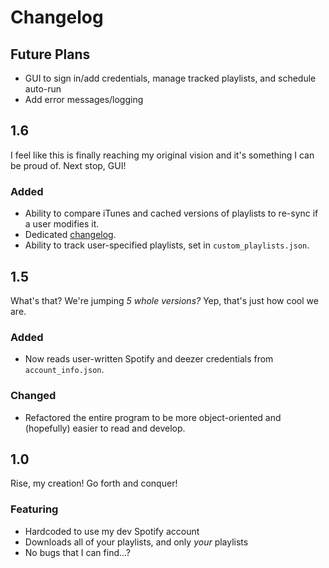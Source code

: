 # Changelog

## Future Plans

 - GUI to sign in/add credentials, manage tracked playlists, and schedule auto-run
 - Add error messages/logging

## 1.6

I feel like this is finally reaching my original vision and it's something I can be proud of. Next stop, GUI!

### Added

 - Ability to compare iTunes and cached versions of playlists to re-sync if a user modifies it.
 - Dedicated [changelog](CHANGELOG.md).
 - Ability to track user-specified playlists, set in `custom_playlists.json`.

## 1.5

What's that? We're jumping *5 whole versions?* Yep, that's just how cool we are.

### Added

 - Now reads user-written Spotify and deezer credentials from `account_info.json`.

### Changed

 - Refactored the entire program to be more object-oriented and (hopefully) easier to read and develop.

## 1.0

Rise, my creation! Go forth and conquer!

### Featuring

 - Hardcoded to use my dev Spotify account
 - Downloads all of your playlists, and only *your* playlists
 - No bugs that I can find...?
